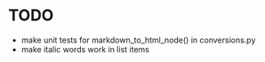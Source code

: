 # TODO

* make unit tests for markdown_to_html_node() in conversions.py
* make italic words work in list items